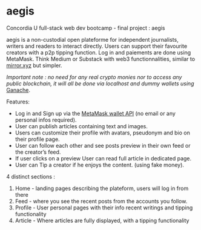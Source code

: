 # aegis
Concordia U full-stack web dev bootcamp - final project : aegis

aegis is a non-custodial open plateforme for independent journalists, writers and readers to interact directly. Users can support their favourite creators with a p2p tipping function. Log in and paiements are done using MetaMask. 
Think Medium or Substack with web3 functionnalities, similar to [mirror.xyz](http://mirror.xyz) but simpler.

*Important note : no need for any real crypto monies nor to access any public blockchain, it will all be done via localhost and dummy wallets using* [Ganache](https://trufflesuite.com/docs/ganache/).

Features: 

- Log in and Sign up via the [MetaMask wallet API](https://docs.metamask.io/guide/ethereum-provider.html#table-of-contents) (no email or any personal infos required).
- User can publish articles containing text and images.
- Users can customize their profile with avatars, pseudonym and bio on their profile page.
- User can follow each other and see posts preview in their own feed or the creator’s feed.
- If user clicks on a preview User can read full article in dedicated page.
- User can Tip a creator if he enjoys the content. (using fake money).

4 distinct sections :

1. Home - landing pages describing the plateform, users will log in from there
2. Feed - where you see the recent posts from the accounts you follow.
3. Profile - User personal pages with their info recent writings and tipping functionality
4. Article - Where articles are fully displayed, with a tipping functionality
